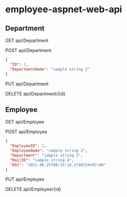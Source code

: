 # employee-aspnet-web-api

## Department

GET api/Department

POST api/Department	
```JSON
{
  "ID": 1,
  "DepartmentName": "sample string 2"
}
```
PUT api/Department	

DELETE api/Department/{id}	

## Employee

GET api/Employee	

POST api/Employee	
```JSON
{
  "EmployeeID": 1,
  "EmployeeName": "sample string 2",
  "Department": "sample string 3",
  "MailID": "sample string 4",
  "DOJ": "2021-06-25T00:24:14.2740724+03:00"
}

```
PUT api/Employee	

DELETE api/Employee/{id}
